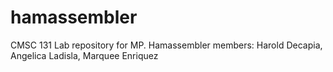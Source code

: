 hamassembler
============

CMSC 131 Lab repository for MP. Hamassembler members: Harold Decapia, Angelica Ladisla, Marquee Enriquez

